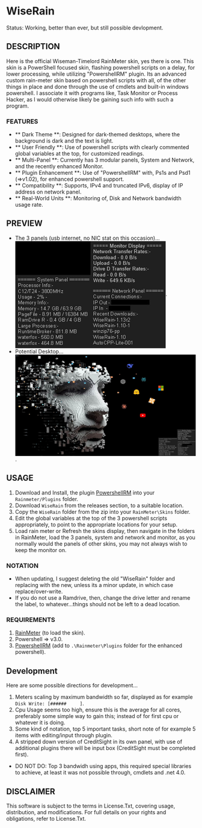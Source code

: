 # WiseRain
Status: Working, better than ever, but still possible devlopment.

## DESCRIPTION
Here is the official Wiseman-Timelord RainMeter skin, yes there is one. This skin is a PowerShell focused skin, flashing powershell scripts on a delay, for lower processing, while utilizing "PowershellRM" plugin. Its an advanced custom rain-meter skin based on powershell scripts with all, of the other things in place and done through the use of cmdlets and built-in windows powershell. I associate it with programs like, Task Monitor or Process Hacker, as I would otherwise likely be gaining such info with such a program.

### FEATURES
- ** Dark Theme **: Designed for dark-themed desktops, where the background is dark and the text is light.
- ** User Friendly **: Use of powershell scripts with clearly commented global variables at the top, for customized readings.
- ** Multi-Panel **: Currently has 3 modular panels, System and Network, and the recently enhanced Monitor.
- ** Plugin Enhancement **: Use of "PowershellRM" with, Ps1s and Psd1 (=>v1.02), for enhanced powershell support.
- ** Compatibility **: Supports, IPv4 and truncated IPv6, display of IP address on network panel.
- ** Real-World Units **: Monitoring of, Disk and Network bandwidth usage rate.

## PREVIEW
- The 3 panels (usb internet, no NIC stat on this occasion)...
<br><img src="./media/wiserain_v116.jpg" align="center" alt="no image">.
- Potential Desktop...
<br><img src="./media/wiserain_desktop_116.jpg" align="center" alt="no image">.

## USAGE
1. Download and Install, the plugin [PowershellRM](https://github.com/khanhas/PowershellRM) into your `Rainmeter/Plugins` folder.
2. Download `WiseRain` from the releases section, to a suitable location.
3. Copy the `WiseRain` folder from the zip into your `RainMeter\Skins` folder.
4. Edit the global variables at the top of the 3 powershell scripts appropriately, to point to the appropriate locations for your setup.
5. Load rain meter or Refresh the skins display, then navigate in the folders in RainMeter, load the 3 panels, system and network and monitor, as you normally would the panels of other skins, you may not always wish to keep the monitor on.   

### NOTATION
- When updating, I suggest deleting the old "WiseRain" folder and replacing with the new, unless its a minor update, in which case replace/over-write.
- If you do not use a Ramdrive, then, change the drive letter and rename the label, to whatever...things should not be left to a dead location.

### REQUIREMENTS
1. [RainMeter](https://www.rainmeter.net/) (to load the skin).
2. Powershell => v3.0.
3. [PowershellRM](https://github.com/khanhas/PowershellRM) (add to `.\Rainmeter\Plugins` folder for the enhanced powershell).

## Development
Here are some possible directions for development...
1. Meters scaling by maximum bandwidth so far, displayed as for example `Disk Write: [######     ]`.
1. Cpu Usage seems too high, ensure this is the average for all cores, preferably some simple way to gain this; instead of for first cpu or whatever it is doing.
2. Some kind of notation, top 5 important tasks, short note of for example 5 items with editing/input through plugin.
3. A stripped down version of CreditSight in its own panel, with use of additional plugins there will be input box (CreditSight must be completed first).
- DO NOT DO: Top 3 bandwidh using apps, this required special libraries to achieve, at least it was not possible through, cmdlets and .net 4.0.
## DISCLAIMER
This software is subject to the terms in License.Txt, covering usage, distribution, and modifications. For full details on your rights and obligations, refer to License.Txt.
